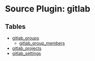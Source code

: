 # Source Plugin: gitlab
## Tables
- [gitlab_groups](gitlab_groups.md)
  - [gitlab_group_members](gitlab_group_members.md)
- [gitlab_projects](gitlab_projects.md)
- [gitlab_settings](gitlab_settings.md)
